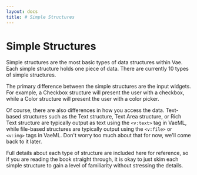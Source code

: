 ```yaml
---
layout: docs
title: # Simple Structures
---
```


# Simple Structures

Simple structures are the most basic types of data structures within
Vae. Each simple structure holds one piece of data. There are currently
10 types of simple structures.

The primary difference between the simple structures are the input
widgets. For example, a Checkbox structure will present the user with a
checkbox, while a Color structure will present the user with a color
picker.

Of course, there are also differences in how you access the data.
Text-based structures such as the Text structure, Text Area structure,
or Rich Text structure are typically output as text using the `<v:text>`
tag in VaeML, while file-based structures are typically output using the
`<v:file>` or `<v:img>` tags in VaeML. Don't worry too much about that
for now, we'll come back to it later.

Full details about each type of structure are included here for
reference, so if you are reading the book straight through, it is okay
to just skim each simple structure to gain a level of familiarity
without stressing the details.
